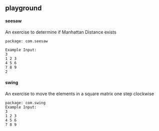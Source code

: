 ## playground

#### seesaw
An exercise to determine if Manhattan Distance exists
    
    package: com.seesaw
     
    Example Input:  
    3 
    1 2 3
    4 5 6
    7 8 9
    2

#### swing
An exercise to move the elements in a square matrix one step clockwise

    package: com.swing
    Example Input:
    3
    1 2 3
    4 5 6
    7 8 9
     

 



